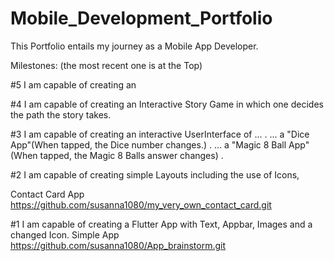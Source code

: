 # Mobile_Development_Portfolio
This Portfolio entails my journey as a Mobile App Developer. 

Milestones: (the most recent one is at the Top)

#5 I am capable of creating an  


#4 I am capable of creating an Interactive Story Game in which one decides the path the story takes.


#3 I am capable of creating an interactive UserInterface of ...
.
... a "Dice App"(When tapped, the Dice number changes.)
.
... a "Magic 8 Ball App"(When tapped, the Magic 8 Balls answer changes)
.

#2 I am capable of creating simple Layouts including the use of Icons, 
   
   Contact Card App
   https://github.com/susanna1080/my_very_own_contact_card.git
  

#1 I am capable of creating a Flutter App with Text, Appbar, Images and a changed Icon.
   Simple App https://github.com/susanna1080/App_brainstorm.git

